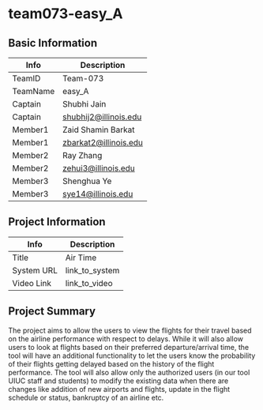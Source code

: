 # team073-easy_A

## Basic Information

|   Info      |        Description     |
| ----------- | ---------------------- |
| TeamID      |        Team-073        |
| TeamName    |         easy_A         |
| Captain     |       Shubhi Jain      |
| Captain     |  shubhij2@illinois.edu |
| Member1     |   Zaid Shamin Barkat   |
| Member1     |  zbarkat2@illinois.edu |
| Member2     |         Ray Zhang      |
| Member2     |   zehui3@illinois.edu  |
| Member3     |       Shenghua Ye      |
| Member3     |   sye14@illinois.edu   |

## Project Information

|   Info      |        Description     |
| ----------- | ---------------------- |
|  Title      |         Air Time       |
| System URL  |      link_to_system    |
| Video Link  |      link_to_video     |

## Project Summary

The project aims to allow the users to view the flights for their travel based on the airline performance with respect to delays. While it will also allow users to look at flights based on their preferred departure/arrival time, the tool will have an additional functionality to let the users know the probability of their flights getting delayed based on the history of the flight performance. The tool will also allow only the authorized users (in our tool UIUC staff and students) to modify the existing data when there are changes like addition of new airports and flights, update in the flight schedule or status, bankruptcy of an airline etc. 
